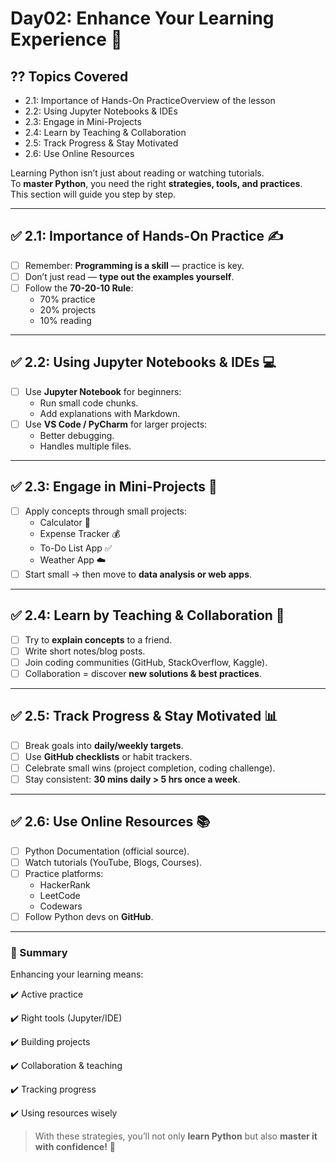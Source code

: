 # Day02: Enhance Your Learning Experience 🚀  

## ?? Topics Covered
- 2.1: Importance of Hands-On PracticeOverview of the lesson
- 2.2: Using Jupyter Notebooks & IDEs
- 2.3: Engage in Mini-Projects
- 2.4: Learn by Teaching & Collaboration
- 2.5: Track Progress & Stay Motivated
- 2.6: Use Online Resources


Learning Python isn’t just about reading or watching tutorials.  
To **master Python**, you need the right **strategies, tools, and practices**.  
This section will guide you step by step.  

---

## ✅ 2.1: Importance of Hands-On Practice ✍️
- [ ] Remember: **Programming is a skill** — practice is key.  
- [ ] Don’t just read — **type out the examples yourself**.  
- [ ] Follow the **70-20-10 Rule**:  
  - 70% practice  
  - 20% projects  
  - 10% reading  

---

## ✅ 2.2: Using Jupyter Notebooks & IDEs 💻
- [ ] Use **Jupyter Notebook** for beginners:
  - Run small code chunks.  
  - Add explanations with Markdown.  
- [ ] Use **VS Code / PyCharm** for larger projects:
  - Better debugging.  
  - Handles multiple files.  

---

## ✅ 2.3: Engage in Mini-Projects 🔨
- [ ] Apply concepts through small projects:  
  - Calculator 🧮  
  - Expense Tracker 💰  
  - To-Do List App ✅  
  - Weather App ☁️  
- [ ] Start small → then move to **data analysis or web apps**.  

---

## ✅ 2.4: Learn by Teaching & Collaboration 🤝
- [ ] Try to **explain concepts** to a friend.  
- [ ] Write short notes/blog posts.  
- [ ] Join coding communities (GitHub, StackOverflow, Kaggle).  
- [ ] Collaboration = discover **new solutions & best practices**.  

---

## ✅ 2.5: Track Progress & Stay Motivated 📊
- [ ] Break goals into **daily/weekly targets**.  
- [ ] Use **GitHub checklists** or habit trackers.  
- [ ] Celebrate small wins (project completion, coding challenge).  
- [ ] Stay consistent: **30 mins daily > 5 hrs once a week**.  

---

## ✅ 2.6: Use Online Resources 📚
- [ ] Python Documentation (official source).  
- [ ] Watch tutorials (YouTube, Blogs, Courses).  
- [ ] Practice platforms:
  - HackerRank  
  - LeetCode  
  - Codewars  
- [ ] Follow Python devs on **GitHub**.  

---

### 🔑 Summary  
Enhancing your learning means:  

✔️ Active practice  

✔️ Right tools (Jupyter/IDE)  

✔️ Building projects  

✔️ Collaboration & teaching  

✔️ Tracking progress  

✔️ Using resources wisely  

> With these strategies, you’ll not only **learn Python** but also **master it with confidence!** 🚀
